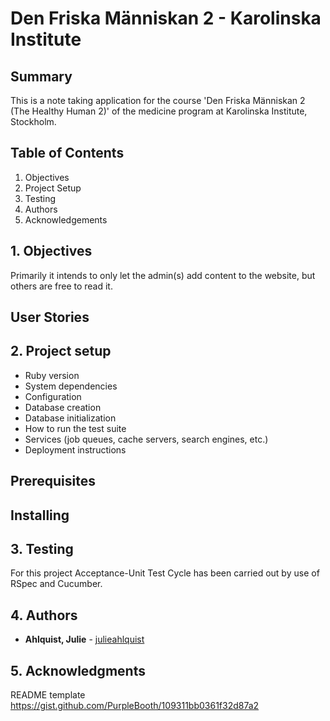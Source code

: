 # Den Friska Människan 2 - Karolinska Institute

## Summary
This is a note taking application for the course 'Den Friska Människan 2 (The Healthy Human 2)' of the medicine program at Karolinska Institute, Stockholm. 

## Table of Contents
1. Objectives
2. Project Setup
3. Testing
4. Authors
5. Acknowledgements

## 1. Objectives
 Primarily it intends to only let the admin(s) add content to the website, but others are free to read it. 

User Stories
----

## 2. Project setup

* Ruby version
* System dependencies
* Configuration
* Database creation
* Database initialization
* How to run the test suite
* Services (job queues, cache servers, search engines, etc.)
* Deployment instructions

Prerequisites
----

Installing
----

## 3. Testing
For this project Acceptance-Unit Test Cycle has been carried out by use of RSpec and Cucumber. 

## 4. Authors
* **Ahlquist, Julie** - [julieahlquist](https://github.com/julieahlquist)
## 5. Acknowledgments
README template https://gist.github.com/PurpleBooth/109311bb0361f32d87a2